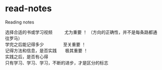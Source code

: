 # read-notes
Reading notes

选择合适的书或学习视频 &nbsp; &nbsp; &nbsp; &nbsp; &nbsp;尤为重要 ！ （方向的正确性，并不是每条路都通往罗马）<br>
学完之后能记得多少&nbsp; &nbsp; &nbsp; &nbsp; &nbsp; &nbsp; &nbsp; &nbsp; 至关重要 ！<br>
记得方法和信息，是否实践  &nbsp; &nbsp; &nbsp; 极其重要 ！<br>
实践之后，是否有心得<br>
只有学习、学习、学习，不断的进步，才是区分的标志   <br>

